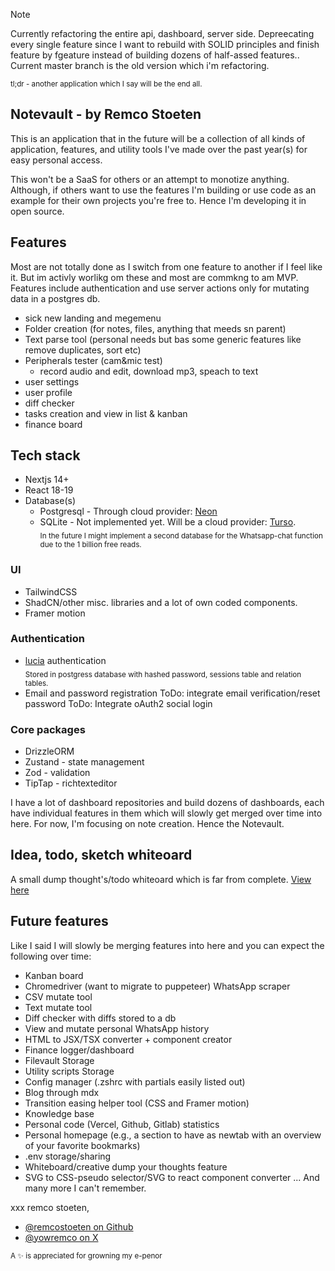> [!NOTE]  
> Currently refactoring the entire api, dashboard, server side. Depreecating every single feature since I want to rebuild with SOLID principles and finish feature by fgeature instead of building dozens of half-assed features.. Current master branch is the old version which i'm refactoring.

<sub>tl;dr - another application which I say will be the end all.</sub>

## Notevault - by Remco Stoeten

This is an application that in the future will be a collection of all kinds of application, features, and utility tools I've made over the past year(s) for easy personal access.

This won't be a SaaS for others or an attempt to monotize anything. Although, if others want to use the features I'm building or use code as an example for their own projects you're free to. Hence I'm developing it in open source.

## Features

Most are not totally done as I switch from one feature to another if I feel like it. But im activly worlikg om these and most are commkng to am MVP. Features include authentication and use server actions only for mutating data in a postgres db.

-   sick new landing and megemenu
-   Folder creation (for notes, files, anything that meeds sn parent)
-   Text parse tool (personal needs but bas some generic features like remove duplicates, sort etc)
-   Peripherals tester (cam&mic test)
    -   record audio and edit, download mp3, speach to text
-   user settings
-   user profile
-   diff checker
-   tasks creation and view in list & kanban
-   finance board

## Tech stack

-   Nextjs 14+
-   React 18-19
-   Database(s)
    -   Postgresql - Through cloud provider: [Neon](https://neon.tech/)
    -   SQLite - Not implemented yet. Will be a cloud provider: [Turso](https://turso.tech).  
         <sub>In the future I might implement a second database
        for the Whatsapp-chat function due to the 1 billion free reads.</sub>

### UI

-   TailwindCSS
-   ShadCN/other misc. libraries and a lot of own coded components.
-   Framer motion

### Authentication

-   [lucia](https://lucia-auth.com) authentication  
    <sub>Stored in postgress database with hashed password, sessions table and relation tables.</sub>
-   Email and password registration
    ToDo: integrate email verification/reset password
    ToDo: Integrate oAuth2 social login

### Core packages

-   DrizzleORM
-   Zustand - state management
-   Zod - validation
-   TipTap - richtexteditor

I have a lot of dashboard repositories and build dozens of dashboards, each have individual features in them which will slowly get merged over time into here. For now, I'm focusing on note creation. Hence the Notevault.

## Idea, todo, sketch whiteoard

A small dump thought's/todo whiteoard which is far from complete. [View here](https://excalidraw.com/#json=uNBSS85x6CsiYGm-v1bKa,eN2Z5Zav4QdBsfw5LuDKtw)

## Future features

Like I said I will slowly be merging features into here and you can expect the following over time:

-   Kanban board
-   Chromedriver (want to migrate to puppeteer) WhatsApp scraper
-   CSV mutate tool
-   Text mutate tool
-   Diff checker with diffs stored to a db
-   View and mutate personal WhatsApp history
-   HTML to JSX/TSX converter + component creator
-   Finance logger/dashboard
-   Filevault Storage
-   Utility scripts Storage
-   Config manager (.zshrc with partials easily listed out)
-   Blog through mdx
-   Transition easing helper tool (CSS and Framer motion)
-   Knowledge base
-   Personal code (Vercel, Github, Gitlab) statistics
-   Personal homepage (e.g., a section to have as newtab with an overview of your favorite bookmarks)
-   .env storage/sharing
-   Whiteboard/creative dump your thoughts feature
-   SVG to CSS-pseudo selector/SVG to react component converter
    ... And many more I can't remember.


xxx remco stoeten,


- [@remcostoeten on Github](https://github.com/remcostoeten)
- [@yowremco on X](https://twitter.com/yowremco)


<sub>A ✨ is appreciated for growning my e-penor</sub>
